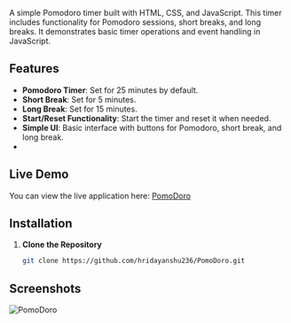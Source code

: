 

A simple Pomodoro timer built with HTML, CSS, and JavaScript. This timer includes functionality for Pomodoro sessions, short breaks, and long breaks. It demonstrates basic timer operations and event handling in JavaScript.

## Features

- **Pomodoro Timer**: Set for 25 minutes by default.
- **Short Break**: Set for 5 minutes.
- **Long Break**: Set for 15 minutes.
- **Start/Reset Functionality**: Start the timer and reset it when needed.
- **Simple UI**: Basic interface with buttons for Pomodoro, short break, and long break.
- 
## Live Demo
You can view the live application here: [PomoDoro](https://pomo-doro-three.vercel.app/)

## Installation

1. **Clone the Repository**

   ```bash
   git clone https://github.com/hridayanshu236/PomoDoro.git

## Screenshots

![PomoDoro](./assets/Pomodoro.png)

